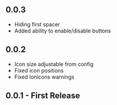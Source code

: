 ## 0.0.3
* Hiding first spacer
* Added ability to enable/disable buttons

## 0.0.2
* Icon size adjustable from config
* Fixed icon positions
* Fixed Ionicons warnings


## 0.0.1 - First Release
